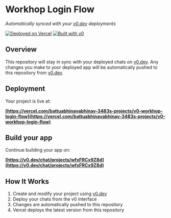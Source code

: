 # Workhop Login Flow

*Automatically synced with your [v0.dev](https://v0.dev) deployments*

[![Deployed on Vercel](https://img.shields.io/badge/Deployed%20on-Vercel-black?style=for-the-badge&logo=vercel)](https://vercel.com/battuabhinavabhinav-3483s-projects/v0-workhop-login-flow)
[![Built with v0](https://img.shields.io/badge/Built%20with-v0.dev-black?style=for-the-badge)](https://v0.dev/chat/projects/wfxFRCx9Z8d)

## Overview

This repository will stay in sync with your deployed chats on [v0.dev](https://v0.dev).
Any changes you make to your deployed app will be automatically pushed to this repository from [v0.dev](https://v0.dev).

## Deployment

Your project is live at:

**[https://vercel.com/battuabhinavabhinav-3483s-projects/v0-workhop-login-flow](https://vercel.com/battuabhinavabhinav-3483s-projects/v0-workhop-login-flow)**

## Build your app

Continue building your app on:

**[https://v0.dev/chat/projects/wfxFRCx9Z8d](https://v0.dev/chat/projects/wfxFRCx9Z8d)**

## How It Works

1. Create and modify your project using [v0.dev](https://v0.dev)
2. Deploy your chats from the v0 interface
3. Changes are automatically pushed to this repository
4. Vercel deploys the latest version from this repository